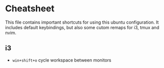 # Cheatsheet

This file contains important shortcuts for using this ubuntu configuration.
It includes default keybindings, but also some cutom remaps for i3, tmux and
nvim.

## i3
- ```win+shift+o``` cycle workspace between monitors

